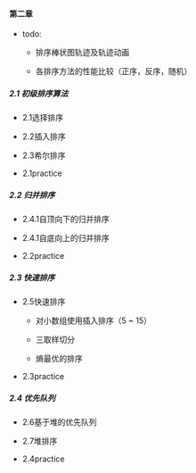 #### 第二章

- todo:

  - 排序棒状图轨迹及轨迹动画
  
  - 各排序方法的性能比较（正序，反序，随机）

##### 2.1 初级排序算法

- 2.1选择排序

- 2.2插入排序

- 2.3希尔排序

- 2.1practice

##### 2.2 归并排序

- 2.4.1自顶向下的归并排序

- 2.4.1自底向上的归并排序

- 2.2practice

##### 2.3 快速排序

- 2.5快速排序

  - 对小数组使用插入排序（5 ~ 15）

  - 三取样切分

  - 熵最优的排序

- 2.3practice

##### 2.4 优先队列

- 2.6基于堆的优先队列

- 2.7堆排序

- 2.4practice
